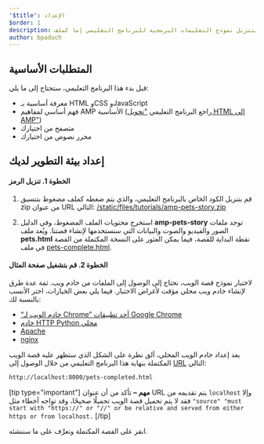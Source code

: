 ```yaml
---
'$title': الإعداد
$order: 1
description: قم بإعداد بيئة التطوير الخاصة بك. الخطوة الأولى، قم بتنزيل الرمز. قم بتنزيل نموذج التعليمات البرمجية للبرنامج التعليمي إما كملف ZIP أو عبر git ...
author: bpaduch
---
```


## المتطلبات الأساسية

قبل بدء هذا البرنامج التعليمي، ستحتاج إلى ما يلي:

- معرفة أساسية بـ HTML وCSS وJavaScript
- فهم أساسي لمفاهيم AMP الأساسية (راجع البرنامج التعليمي ["تحويل HTML إلى AMP"](../../../../documentation/guides-and-tutorials/start/converting/index.md?format=websites))
- متصفح من اختيارك
- محرر نصوص من اختيارك

## إعداد بيئة التطوير لديك

#### الخطوة 1. تنزيل الرمز

1. قم بتنزيل الكود الخاص بالبرنامج التعليمي، والذي يتم ضغطه كملف مضغوط بتنسيق zip من عنوان URL التالي: <a href="/static/files/tutorials/amp-pets-story.zip">/static/files/tutorials/amp-pets-story.zip</a>

2. استخرج محتويات الملف المضغوط، وفي الدليل **amp-pets-story** توجد ملفات الصور والفيديو والصوت والبيانات التي سنستخدمها لإنشاء قصتنا. ويُعد ملف **pets.html** نقطة البداية للقصة، فيما يمكن العثور على النسخة المكتملة من القصة في ملف [pets-complete.html](https://github.com/ampproject/amp.dev/blob/legacy-master/tutorial_source/amp-pets-story/pets-completed.html).

#### الخطوة 2. قم بتشغيل صفحة المثال

لاختبار نموذج قصة الويب، نحتاج إلى الوصول إلى الملفات من خادم ويب. ثمة عدة طرق لإنشاء خادم ويب محلي مؤقت لأغراض الاختبار. فيما يلي بعض الخيارات، اختر الأنسب بالنسبة لك:

- [“خادم الويب لـ Chrome” أحد تطبيقات Google Chrome](https://chrome.google.com/webstore/detail/web-server-for-chrome/ofhbbkphhbklhfoeikjpcbhemlocgigb)
- [خادم HTTP Python محلي](https://developer.mozilla.org/en-US/docs/Learn/Common_questions/set_up_a_local_testing_server#Running_a_simple_local_HTTP_server)
- [Apache](https://httpd.apache.org/docs/2.4/getting-started.html)
- [nginx](http://nginx.org/)

بعد إعداد خادم الويب المحلي، ألق نظرة على الشكل الذي ستظهر عليه قصة الويب المكتملة بنهاية هذا البرنامج التعليمي من خلال الوصول إلى <a href="http://localhost:8000/pets-completed.html">URL</a> التالي:

```html
http://localhost:8000/pets-completed.html
```

[tip type="important"] **مهم –** تأكد من أن عنوان URL يتم تقديمه من `localhost` وإلا فقد لا يتم تحميل قصة الويب تحميلًا صحيحًا، وقد تواجه أخطاء مثل `"source" "must start with "https://" or "//" or be relative and served from either https or from localhost.` [/tip]

انقر على القصة المكتملة وتعرَّف على ما سننشئه.
